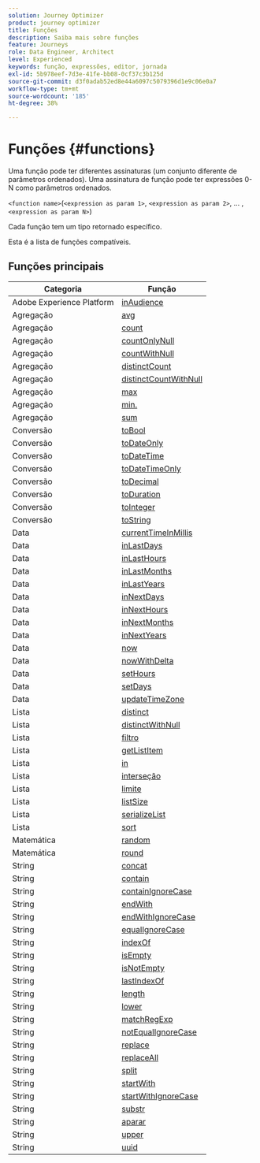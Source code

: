 ```yaml
---
solution: Journey Optimizer
product: journey optimizer
title: Funções
description: Saiba mais sobre funções
feature: Journeys
role: Data Engineer, Architect
level: Experienced
keywords: função, expressões, editor, jornada
exl-id: 5b978eef-7d3e-41fe-bb08-0cf37c3b125d
source-git-commit: d3f0adab52ed8e44a6097c5079396d1e9c06e0a7
workflow-type: tm+mt
source-wordcount: '185'
ht-degree: 38%

---
```


# Funções {#functions}

Uma função pode ter diferentes assinaturas (um conjunto diferente de parâmetros ordenados). Uma assinatura de função pode ter expressões 0-N como parâmetros ordenados.

`<function name>`(`<expression as param 1>`, `<expression as param 2>`, ... ,`<expression as param N>`)

Cada função tem um tipo retornado específico.

Esta é a lista de funções compatíveis.

## Funções principais

| Categoria | Função |
|-------------|-----------------------|
| Adobe Experience Platform | [inAudience](../functions/functioninaudience.md) |
| Agregação | [avg](../functions/functionavg.md) |
| Agregação | [count](../functions/functioncount.md) |
| Agregação | [countOnlyNull](../functions/functioncountonlynull.md) |
| Agregação | [countWithNull](../functions/functioncountwithnull.md) |
| Agregação | [distinctCount](../functions/functiondistinctcount.md) |
| Agregação | [distinctCountWithNull](../functions/functiondistinctcountwithnull.md) |
| Agregação | [max](../functions/functionmax.md) |
| Agregação | [min.](../functions/functionmin.md) |
| Agregação | [sum](../functions/functionsum.md) |
| Conversão | [toBool](../functions/functiontobool.md) |
| Conversão | [toDateOnly](../functions/functiontodateonly.md) |
| Conversão | [toDateTime](../functions/functiontodatetime.md) |
| Conversão | [toDateTimeOnly](../functions/functiontodatetimeonly.md) |
| Conversão | [toDecimal](../functions/functiontodecimal.md) |
| Conversão | [toDuration](../functions/functiontoduration.md) |
| Conversão | [toInteger](../functions/functiontointeger.md) |
| Conversão | [toString](../functions/functiontostring.md) |
| Data | [currentTimeInMillis](../functions/functioncurrenttimeinmillis.md) |
| Data | [inLastDays](../functions/functioninlastdays.md) |
| Data | [inLastHours](../functions/functioninlasthours.md) |
| Data | [inLastMonths](../functions/functioninlastmonths.md) |
| Data | [inLastYears](../functions/functioninlastyears.md) |
| Data | [inNextDays](../functions/functioninnextdays.md) |
| Data | [inNextHours](../functions/functioninnexthours.md) |
| Data | [inNextMonths](../functions/functioninnextmonths.md) |
| Data | [inNextYears](../functions/functioninnextyears.md) |
| Data | [now](../functions/functionnow.md) |
| Data | [nowWithDelta](../functions/functionnowwithdelta.md) |
| Data | [setHours](../functions/functionsethours.md) |
| Data | [setDays](../functions/functionsetdays.md) |
| Data | [updateTimeZone](../functions/functionupdatetimezone.md) |
| Lista | [distinct](../functions/functiondistinct.md) |
| Lista | [distinctWithNull](../functions/functiondistinctwithnull.md) |
| Lista | [filtro](../functions/functionfilter.md) |
| Lista | [getListItem](../functions/functiongetlistitem.md) |
| Lista | [in](../functions/functionin.md) |
| Lista | [interseção](../functions/functionintersect.md) |
| Lista | [limite](../functions/functionlimit.md) |
| Lista | [listSize](../functions/functionlistsize.md) |
| Lista | [serializeList](../functions/functionserializelist.md) |
| Lista | [sort](../functions/functionsort.md) |
| Matemática | [random](../functions/functionrandom.md) |
| Matemática | [round](../functions/functionround.md) |
| String | [concat](../functions/functionconcat.md) |
| String | [contain](../functions/functioncontain.md) |
| String | [containIgnoreCase](../functions/functioncontainwithignorecase.md) |
| String | [endWith](../functions/functionendwith.md) |
| String | [endWithIgnoreCase](../functions/functionendwithignorecase.md) |
| String | [equalIgnoreCase](../functions/functionequalignorecase.md) |
| String | [indexOf](../functions/functionindexof.md) |
| String | [isEmpty](../functions/functionisempty.md) |
| String | [isNotEmpty](../functions/functionisnotempty.md) |
| String | [lastIndexOf](../functions/functionlastindexof.md) |
| String | [length](../functions/functionlength.md) |
| String | [lower](../functions/functionlower.md) |
| String | [matchRegExp](../functions/functionmatchregexp.md) |
| String | [notEqualIgnoreCase](../functions/functionnotequalignorecase.md) |
| String | [replace](../functions/functionreplace.md) |
| String | [replaceAll](../functions/functionreplaceall.md) |
| String | [split](../functions/functionsplit.md) |
| String | [startWith](../functions/functionstartwith.md) |
| String | [startWithIgnoreCase](../functions/functionstartwithignorecase.md) |
| String | [substr](../functions/functionsubstr.md) |
| String | [aparar](../functions/functiontrim.md) |
| String | [upper](../functions/functionupper.md) |
| String | [uuid](../functions/functionuuid.md) |
